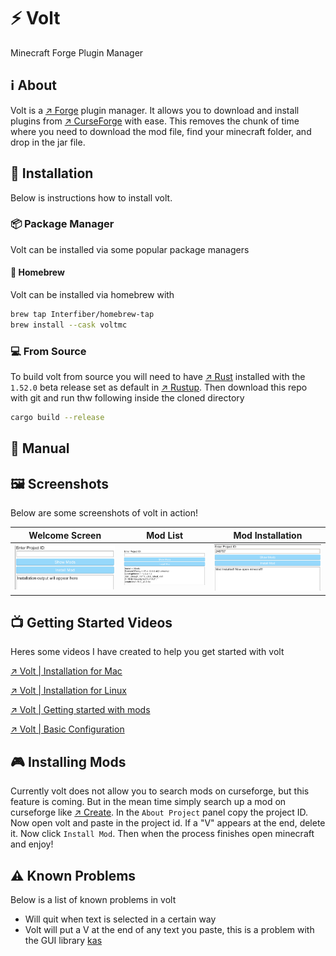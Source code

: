 # ⚡️ Volt
Minecraft Forge Plugin Manager

## ℹ️ About
Volt is a [↗️ Forge](https://minecraftforge.net/) plugin manager. It allows you to download and install plugins from [↗️ CurseForge](https://curseforge.com) with ease. This removes the chunk of time where you need to download the mod file, find your minecraft folder, and drop in the jar file.

## 📲 Installation
Below is instructions how to install volt.

### 📦 Package Manager
Volt can be installed via some popular package managers

#### 🍺 Homebrew
Volt can be installed via homebrew with
```bash
brew tap Interfiber/homebrew-tap
brew install --cask voltmc
```

### 💻 From Source
To build volt from source you will need to have [↗️ Rust](https://rust-lang.org) installed with the ```1.52.0``` beta release set as default in [↗️ Rustup](https://rustup.rs). Then download this repo with git and run thw following inside the cloned directory
```bash
cargo build --release
```

## 💾 Manual


## 🖼 Screenshots
Below are some screenshots of volt in action!

| Welcome Screen | Mod List | Mod Installation |
|:---:|:---:|:---:|
| ![Volt welcome screen](volt_welcome.png) | ![Mod list](volt_mod_list.png) | ![Mod Install](volt_mod_install.png) |

## 📺 Getting Started Videos
Heres some videos I have created to help you get started with volt

[↗️ Volt | Installation for Mac](https://odysee.com)

[↗️ Volt | Installation for Linux](https://odysee.com)

[↗️ Volt | Getting started with mods](https://odysee.com)

[↗️ Volt | Basic Configuration](https://odysee.com)

## 🎮 Installing Mods
Currently volt does not allow you to search mods on curseforge, but this feature is coming. But in the mean time simply search up a mod on curseforge like [↗️  Create](https://www.curseforge.com/minecraft/mc-mods/create). In the ```About Project``` panel copy the project ID. Now open volt and paste in the project id. If a "V" appears at the end, delete it. Now click ```Install Mod```. Then when the process finishes open minecraft and enjoy!

## ⚠️ Known Problems
Below is a list of known problems in volt
   - Will quit when text is selected in a certain way
   - Volt will put a V at the end of any text you paste, this is a problem with the GUI library [kas](https://crates.io/crates/kas)
